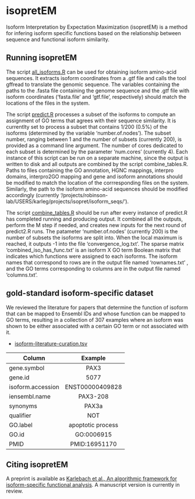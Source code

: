 # isopretEM

Isoform Interpretation by Expectation Maximization (isopretEM) is a method for infering isoform specific functions based on the relationship between sequence and functional isoform similarity. 


## Running isopretEM

The script [all_isoforms.R](https://github.com/TheJacksonLaboratory/isopretEM/blob/main/scripts/translate_isoforms.R) can be used for obtaining isoform amino-acid sequences. It extracts isoform coordinates from a .gtf file and calls the tool gffread to translate the genomic sequence. The variables containing the paths to the .fasta file containing the genome sequence and the .gtf file with isoform coordinates (‘fasta.file’ and ‘gtf.file’, respectively) should match the locations of the files in the system.

The script [predict.R](https://github.com/TheJacksonLaboratory/isopretEM/blob/main/scripts/predict.R) processes a subset of the isoforms to compute an assignment of GO terms that agrees with their sequence similarity. It is currentlty set to process a subset that contains 1/200 (0.5%) of the isoforms (determined by the variable ‘number.of.nodes’). The subset number, ranging between 1 and the number of subsets (currently 200), is provided as a command line argument. The number of cores dedicated to each subset is determined by the parameter ‘num.cores’ (currently 4). Each instance of this script can be run on a separate machine, since the output is written to disk and all outputs are combined by the script combine_tables.R. Paths to files containing the GO annotation, HGNC mappings, interpro domains, interpro2GO mapping and gene and isoform annotations should be modified to match the location of the corrresponding files on the system. Similarly, the path to the isoform amino-acid sequences should be modified accordingly (currently ‘/projects/robinson-lab/USERS/karleg/projects/isopret/isoform_seqs/’).

The script [combine_tables.R](https://github.com/TheJacksonLaboratory/isopretEM/blob/main/scripts/combine_tables.R) should be run after every instance of predict.R has completed running and producing output. It combined all the outputs, perform the M step if needed, and creates new inputs for the next round of predict2.R runs. The patameter ‘number.of.nodes’ (currently 200) is the number of subsets the isoforms are split into. When the local maximum is reached, it outputs -1 into the file ‘convergence_log.txt’. The sparse matrix ‘combined_iso_has_func.txt’ is an isoform X GO term Boolean matrix that indicates which functions were assigned to each isoforms. The isoform names that correspond to rows are in the output file named ‘rownames.txt’ , and the GO terms corresponding to columns are in the output file named ‘columns.txt’.

##  gold-standard isoform-specific dataset
We reviewed the literature for papers that determine the function of isoform that can be mapped to Ensembl IDs and whose function can be mapped to GO terms, resulting in a collection of 307 examples where an isoform was shown to be either associated with a certain GO term or not associated with it. 

* [isoform-literature-curation.tsv](https://github.com/TheJacksonLaboratory/isopretEM/blob/main/data/isoform-literature-curation.tsv)

	 	 	 	 	 	 	 	

| Column            |      Example    |
|-------------------|:---------------:|
| gene.symbol       |  PAX3           | 
| gene.id           |   5077          |  
| isoform.accession |ENST00000409828  | 
| iensembl.name     | PAX3-208        |
| synonyms          | PAX3a           |
| qualifier         | NOT             |
| GO.label          |apoptotic process|
| GO.id             | GO:0006915      | 
| PMID              | PMID:16951170   | 


								


## Citing isopretEM

A preprint is available as [Karlebach et al., An algorithmic framework for isoform-specific functional analysis](https://www.biorxiv.org/content/10.1101/2022.05.13.491897v1). A manuscript version is currently in review.
